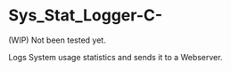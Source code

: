 # Sys_Stat_Logger-C-
(WIP) Not been tested yet. 

Logs System usage statistics and sends it to a Webserver.


